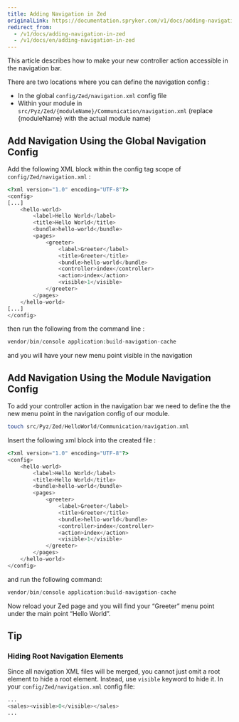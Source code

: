 ```yaml
---
title: Adding Navigation in Zed
originalLink: https://documentation.spryker.com/v1/docs/adding-navigation-in-zed
redirect_from:
  - /v1/docs/adding-navigation-in-zed
  - /v1/docs/en/adding-navigation-in-zed
---
```


This article describes how to make your new controller action accessible in the navigation bar.

There are two locations where you can define the navigation config :

* In the global `config/Zed/navigation.xml` config file
* Within your module in `src/Pyz/Zed/{moduleName}/Communication/navigation.xml` (replace {moduleName} with the actual module name)

## Add Navigation Using the Global Navigation Config
Add the following XML block within the config tag scope of `config/Zed/navigation.xml` :
```php
<?xml version="1.0" encoding="UTF-8"?>
<config>
[...]
    <hello-world>
        <label>Hello World</label>
        <title>Hello World</title>
        <bundle>hello-world</bundle>
        <pages>
            <greeter>
                <label>Greeter</label>
                <title>Greeter</title>
                <bundle>hello-world</bundle>
                <controller>index</controller>
                <action>index</action>
                <visible>1</visible>
            </greeter>
        </pages>
    </hello-world>
[...]
</config>
```
then run the following from the command line :
```php
vendor/bin/console application:build-navigation-cache
```
and you will have your new menu point visible in the navigation

## Add Navigation Using the Module Navigation Config
To add your controller action in the navigation bar we need to define the the new menu point in the navigation config of our module.

```php
touch src/Pyz/Zed/HelloWorld/Communication/navigation.xml
```
Insert the following xml block into the created file :
```php
<?xml version="1.0" encoding="UTF-8"?>
<config>
    <hello-world>
        <label>Hello World</label>
        <title>Hello World</title>
        <bundle>hello-world</bundle>
        <pages>
            <greeter>
                <label>Greeter</label>
                <title>Greeter</title>
                <bundle>hello-world</bundle>
                <controller>index</controller>
                <action>index</action>
                <visible>1</visible>
            </greeter>
        </pages>
    </hello-world>
</config>
```
and run the following command:
```php
vendor/bin/console application:build-navigation-cache
```
Now reload your Zed page and you will find your “Greeter” menu point under the main point “Hello World”.

## Tip
### Hiding Root Navigation Elements
Since all navigation XML files will be merged, you cannot just omit a root element to hide a root element. Instead, use `visible` keyword to hide it.
In your `config/Zed/navigation.xml` config file:
```php
...
<sales><visible>0</visible></sales>
...
```


<!--Last review date: Dec. 12th, 2017 by Mark Scherer-->
 





